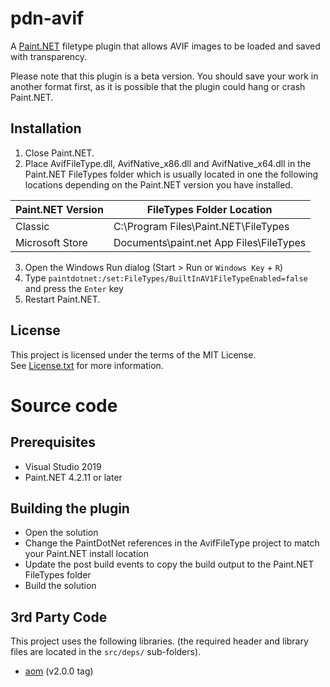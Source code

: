 # pdn-avif

A [Paint.NET](http://www.getpaint.net) filetype plugin that allows AVIF images to be loaded and saved with transparency.

Please note that this plugin is a beta version.
You should save your work in another format first, as it is possible that the plugin could hang or crash Paint.NET.

## Installation

1. Close Paint.NET.
2. Place AvifFileType.dll, AvifNative_x86.dll and AvifNative_x64.dll in the Paint.NET FileTypes folder which is usually located in one the following locations depending on the Paint.NET version you have installed.

  Paint.NET Version |  FileTypes Folder Location
  --------|----------
  Classic | C:\Program Files\Paint.NET\FileTypes    
  Microsoft Store | Documents\paint.net App Files\FileTypes

3. Open the Windows Run dialog (Start > Run or `Windows Key` + `R`)
4. Type `paintdotnet:/set:FileTypes/BuiltInAV1FileTypeEnabled=false` and press the `Enter` key
5. Restart Paint.NET.

## License

This project is licensed under the terms of the MIT License.   
See [License.txt](License.txt) for more information.

# Source code

## Prerequisites

* Visual Studio 2019
* Paint.NET 4.2.11 or later

## Building the plugin

* Open the solution
* Change the PaintDotNet references in the AvifFileType project to match your Paint.NET install location
* Update the post build events to copy the build output to the Paint.NET FileTypes folder
* Build the solution

## 3rd Party Code

This project uses the following libraries. (the required header and library files are located in the `src/deps/` sub-folders).

* [aom](https://aomedia.googlesource.com/aom/) (v2.0.0 tag)